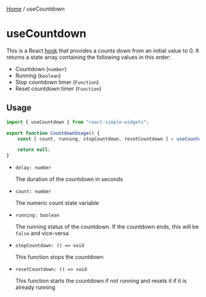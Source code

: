 [Home](../../../README.md) / useCountdown

# useCountdown

This is a React [hook](https://reactjs.org/docs/hooks-intro.html) that provides a counts down from an initial value to 0. It returns a state array containing the following values in this order:

- Countdown (`number`)
- Running (`boolean`)
- Stop countdown timer (`Function`)
- Reset countdown timer (`Function`)

## Usage

```jsx
import { useCountdown } from "react-simple-widgets";

export function CountdownUsage() {
    const [ count, running, stopCountdown, resetCountdown ] = useCountdown(delay);

    return null;
}
```

-   `delay: number`

    The duration of the countdown in seconds

-   `count: number`

    The numeric count state variable

-   `running: boolean`

    The running status of the countdown. If the countdown ends, this will be `false` and vice-versa

-   `stopCountdown: () => void`

    This function stops the countdown
    
-   `resetCountdown: () => void`

    This function starts the countdown if not running and resets it if it is already running
